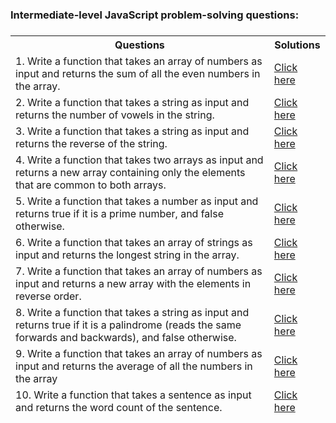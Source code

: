 <h3>Intermediate-level JavaScript problem-solving questions:<h3>

<table>
<thead><th>Questions</th><th>Solutions</tdh><thead>
<tr><td>1. Write a function that takes an array of numbers as input and returns the sum of all the even numbers in the array.</td> <td> <a href=""> Click here</a> </td></tr>

<tr><td>2. Write a function that takes a string as input and returns the number of vowels in the string.</td>
<td> <a href=""> Click here</a> </td></tr>

<tr><td>3. Write a function that takes a string as input and returns the reverse of the string.</td>
<td> <a href=""> Click here</a> </td></tr>

<tr><td>4. Write a function that takes two arrays as input and returns a new array containing only the elements that are common to both arrays.</td>
<td> <a href=""> Click here</a> </td></tr>

<tr><td>5. Write a function that takes a number as input and returns true if it is a prime number, and false otherwise.</td>
<td> <a href=""> Click here</a> </td></tr>

<tr><td>6. Write a function that takes an array of strings as input and returns the longest string in the array.</td>
<td> <a href=""> Click here</a> </td></tr>

<tr><td>7. Write a function that takes an array of numbers as input and returns a new array with the elements in reverse order.</td>
<td> <a href=""> Click here</a> </td></tr>

<tr><td>8. Write a function that takes a string as input and returns true if it is a palindrome (reads the same forwards and backwards), and false otherwise.</td>
<td> <a href=""> Click here</a> </td></tr>

<tr><td>9. Write a function that takes an array of numbers as input and returns the average of all the numbers in the array</td>
<td> <a href=""> Click here</a> </td></tr>

<tr><td>10. Write a function that takes a sentence as input and returns the word count of the sentence.</td>
<td> <a href=""> Click here</a> </td></tr>

</table>
